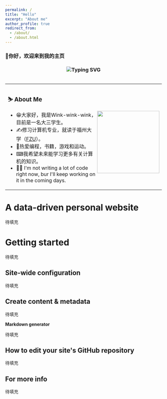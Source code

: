 ```yaml
---
permalink: /
title: "Hello"
excerpt: "About me"
author_profile: true
redirect_from: 
  - /about/
  - /about.html
---
```


### 👋你好，欢迎来到我的主页

### <div align="center"><img src="https://readme-typing-svg.demolab.com?font=Fira+Code&pause=1000&background=FF568100&center=true&vCenter=true&width=435&lines=Hello%2C+I+am+Wink-wink-wink!!;A+beginner+exploring+everything%F0%9F%98%8B" alt="Typing SVG" /></div> 

<div align="center">
<img src="https://camo.githubusercontent.com/82291b0fe831bfc6781e07fc5090cbd0a8b912bb8b8d4fec0696c881834f81ac/68747470733a2f2f70726f626f742e6d656469612f394575424971676170492e676966"
width="1000"  height="3">
</div>

<table>
<tr><td>
  
### ⛷ About Me

<img align="right" width="200" src="https://img.zcool.cn/community/01a0fa5d5ba4cfa8012187f4f183a2.gif" />

- 😁大家好，我是Wink-wink-wink，目前是一名大三学生。
- ✍修习计算机专业，就读于福州大学（[FZU](https://www.fzu.edu.cn/)）。
- 🎨热爱编程，书籍，游戏和运动。
- ⌨我希望未来能学习更多有关计算机的知识。
- 🏃‍♂️ I'm not writing a lot of code right now, bur I'll keep working on it in the coming days.

</td></tr>
</table>


A data-driven personal website
======
待填充

Getting started
======
待填充

Site-wide configuration
------
待填充

Create content & metadata
------
待填充

**Markdown generator**

待填充

How to edit your site's GitHub repository
------
待填充

For more info
------
待填充
